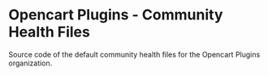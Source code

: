 # Opencart Plugins - Community Health Files
Source code of the default community health files for the Opencart Plugins organization.
